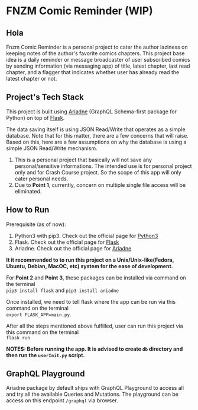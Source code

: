 # FNZM Comic Reminder (WIP)

## **Hola**
Fnzm Comic Reminder is a personal project to cater the author laziness on keeping notes of the author's favorite comics chapters. This project base idea is a daily reminder or message broadcaster of user subscribed comics by sending information (via messaging app) of title, latest chapter, last read chapter, and a flagger that indicates whether user has already read the latest chapter or not.

## **Project's Tech Stack**
This project is built using [Ariadne](https://ariadnegraphql.org/) (GraphQL Schema-first package for Python) on top of [Flask](https://flask.palletsprojects.com/en/2.0.x/).

The data saving itself is using JSON Read/Write that operates as a simple database. 
Note that for this matter, there are a few concerns that will raise. Based on this, here are a few assumptions on why the database is using a simple JSON Read/Write mechanism.
1. This is a personal project that basically will not save any personal/sensitive informations. The intended use is for personal project only and for Crash Course project. So the scope of this app will only cater personal needs.
2. Due to **Point 1**, currently, concern on multiple single file access will be eliminated.

## **How to Run**
Prerequisite (as of now):
1. Python3 with pip3. Check out the official page for [Python3](https://www.python.org/)
2. Flask. Check out the official page for [Flask](https://flask.palletsprojects.com/en/2.0.x/)
3. Ariadne. Check out the official page for [Ariadne](https://ariadnegraphql.org/)

**It it recommended to to run this project on a Unix/Unix-like(Fedora, Ubuntu, Debian, MacOC, etc) system for the ease of development.**

For **Point 2** and **Point 3**, these packages can be installed via command on the terminal<br>
`pip3 install flask` and `pip3 install ariadne`

Once installed, we need to tell flask where the app can be run via this command on the terminal<br>
`export FLASK_APP=main.py`.

After all the steps mentioned above fulfilled, user can run this project via this command on the terminal<br>
`flask run`

**NOTES: Before running the app. It is advised to create `db` directory and then run the `userInit.py` script.**

## **GraphQL Playground**
Ariadne package by default ships with GraphQL Playground to access all and try all the available Queries and Mutations. The playground can be access on this endpoint `/graphql` via browser.